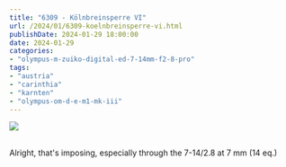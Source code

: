 ```yaml
---
title: "6309 - Kölnbreinsperre VI"
url: /2024/01/6309-koelnbreinsperre-vi.html
publishDate: 2024-01-29 18:00:00
date: 2024-01-29
categories:
- "olympus-m-zuiko-digital-ed-7-14mm-f2-8-pro"
tags:
- "austria"
- "carinthia"
- "karnten"
- "olympus-om-d-e-m1-mk-iii"
---
```

<div class="container">
<div class="center"><a target="_blank" href="https://d25zfm9zpd7gm5.cloudfront.net/1200x1200/2020/20200730_122404_lr.jpg"><img class="webfeedsFeaturedVisual" src="https://d25zfm9zpd7gm5.cloudfront.net/0600x0600/2020/20200730_122404_lr.jpg" /></a></div>
</div>
<br />

Alright, that's imposing, especially through the 7-14/2.8 at 7&nbsp;mm (14&nbsp;eq.)
